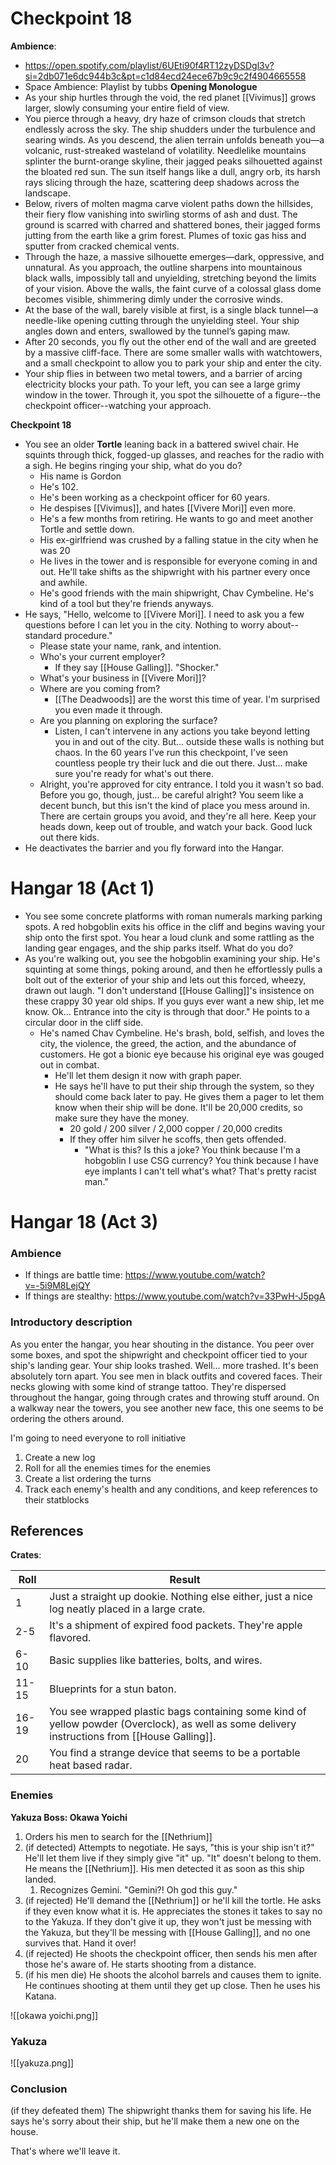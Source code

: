 # Checkpoint 18
**Ambience**:
- https://open.spotify.com/playlist/6UEti90f4RT12zyDSDgl3v?si=2db071e6dc944b3c&pt=c1d84ecd24ece67b9c9c2f4904665558
- Space Ambience: Playlist by tubbs
**Opening Monologue**
- As your ship hurtles through the void, the red planet [[Vivimus]] grows larger, slowly consuming your entire field of view. 
- You pierce through a heavy, dry haze of crimson clouds that stretch endlessly across the sky. The ship shudders under the turbulence and searing winds. As you descend, the alien terrain unfolds beneath you—a volcanic, rust-streaked wasteland of volatility. Needlelike mountains splinter the burnt-orange skyline, their jagged peaks silhouetted against the bloated red sun. The sun itself hangs like a dull, angry orb, its harsh rays slicing through the haze, scattering deep shadows across the landscape.
- Below, rivers of molten magma carve violent paths down the hillsides, their fiery flow vanishing into swirling storms of ash and dust. The ground is scarred with charred and shattered bones, their jagged forms jutting from the earth like a grim forest. Plumes of toxic gas hiss and sputter from cracked chemical vents.
- Through the haze, a massive silhouette emerges—dark, oppressive, and unnatural. As you approach, the outline sharpens into mountainous black walls, impossibly tall and unyielding, stretching beyond the limits of your vision. Above the walls, the faint curve of a colossal glass dome becomes visible, shimmering dimly under the corrosive winds.
- At the base of the wall, barely visible at first, is a single black tunnel—a needle-like opening cutting through the unyielding steel. Your ship angles down and enters, swallowed by the tunnel’s gaping maw. 
- After 20 seconds, you fly out the other end of the wall and are greeted by a massive cliff-face. There are some smaller walls with watchtowers, and a small checkpoint to allow you to park your ship and enter the city.
- Your ship flies in between two metal towers, and a barrier of arcing electricity blocks your path. To your left, you can see a large grimy window in the tower. Through it, you spot the silhouette of a figure--the checkpoint officer--watching your approach.


**Checkpoint 18**
- You see an older **Tortle** leaning back in a battered swivel chair. He squints through thick, fogged-up glasses, and reaches for the radio with a sigh. He begins ringing your ship, what do you do?
	- His name is Gordon
	- He's 102.
	- He's been working as a checkpoint officer for 60 years.
	- He despises [[Vivimus]], and hates [[Vivere Mori]] even more.
	- He's a few months from retiring. He wants to go and meet another Tortle and settle down. 
	- His ex-girlfriend was crushed by a falling statue in the city when he was 20
	- He lives in the tower and is responsible for everyone coming in and out. He'll take shifts as the shipwright with his partner every once and awhile.
	- He's good friends with the main shipwright, Chav Cymbeline. He's kind of a tool but they're friends anyways.
- He says, "Hello, welcome to [[Vivere Mori]]. I need to ask you a few questions before I can let you in the city. Nothing to worry about--standard procedure."
	- Please state your name, rank, and intention.
	- Who's your current employer? 
		- If they say [[House Galling]]. "Shocker."
	- What's your business in [[Vivere Mori]]?
	- Where are you coming from?
		- [[The Deadwoods]] are the worst this time of year. I'm surprised you even made it through.
	- Are you planning on exploring the surface?
		- Listen, I can't intervene in any actions you take beyond letting you in and out of the city. But... outside these walls is nothing but chaos. In the 60 years I've run this checkpoint, I've seen countless people try their luck and die out there. Just... make sure you're ready for what's out there.
	- Alright, you're approved for city entrance. I told you it wasn't so bad. Before you go, though, just... be careful alright? You seem like a decent bunch, but this isn't the kind of place you mess around in. There are certain groups you avoid, and they're all here. Keep your heads down, keep out of trouble, and watch your back. Good luck out there kids.  
- He deactivates the barrier and you fly forward into the Hangar. 
# Hangar 18 (Act 1)
- You see some concrete platforms with roman numerals marking parking spots. A red hobgoblin exits his office in the cliff and begins waving your ship onto the first spot. You hear a loud clunk and some rattling as the landing gear engages, and the ship parks itself. What do you do?
- As you're walking out, you see the hobgoblin examining your ship. He's squinting at some things, poking around, and then he effortlessly pulls a bolt out of the exterior of your ship and lets out this forced, wheezy, drawn out laugh. "I don't understand [[House Galling]]'s insistence on these crappy 30 year old ships. If you guys ever want a new ship, let me know. Ok... Entrance into the city is through that door." He points to a circular door in the cliff side. 
	- He's named Chav Cymbeline. He's brash, bold, selfish, and loves the city, the violence, the greed, the action, and the abundance of customers. He got a bionic eye because his original eye was gouged out in combat. 
		- He'll let them design it now with graph paper. 
		- He says he'll have to put their ship through the system, so they should come back later to pay. He gives them a pager to let them know when their ship will be done. It'll be 20,000 credits, so make sure they have the money.
			- 20 gold / 200 silver / 2,000 copper / 20,000 credits
			- If they offer him silver he scoffs, then gets offended. 
				- "What is this? Is this a joke? You think because I'm a hobgoblin I use CSG currency? You think because I have eye implants I can't tell what's what? That's pretty racist man."

# Hangar 18 (Act 3)
### Ambience
- If things are battle time: https://www.youtube.com/watch?v=-5i9M8LejQY
- If things are stealthy: https://www.youtube.com/watch?v=33PwH-J5pgA

### Introductory description
As you enter the hangar, you hear shouting in the distance. You peer over some boxes, and spot the shipwright and checkpoint officer tied to your ship's landing gear. Your ship looks trashed. Well... more trashed. It's been absolutely torn apart.
You see men in black outfits and covered faces. Their necks glowing with some kind of strange tattoo. They're dispersed throughout the hangar, going through crates and throwing stuff around. On a walkway near the towers, you see another new face, this one seems to be ordering the others around. 

I'm going to need everyone to roll initiative
1. Create a new log
2. Roll for all the enemies times for the enemies
3. Create a list ordering the turns
4. Track each enemy's health and any conditions, and keep references to their statblocks


## References
**Crates**:

| Roll  | Result                                                                                                                                    |
| ----- | ----------------------------------------------------------------------------------------------------------------------------------------- |
| 1     | Just a straight up dookie. Nothing else either, just a nice log neatly placed in a large crate.                                           |
| 2-5   | It's a shipment of expired food packets. They're apple flavored.                                                                          |
| 6-10  | Basic supplies like batteries, bolts, and wires.                                                                                          |
| 11-15 | Blueprints for a stun baton.                                                                                                              |
| 16-19 | You see wrapped plastic bags containing some kind of yellow powder (Overclock), as well as some delivery instructions from [[House Galling]]. |
| 20    | You find a strange device that seems to be a portable heat based radar.                                                                   |


### Enemies
**Yakuza Boss: Okawa Yoichi**
1. Orders his men to search for the [[Nethrium]]
2. (if detected) Attempts to negotiate. He says, "this is your ship isn't it?" He'll let them live if they simply give "it" up. "It" doesn't belong to them. He means the [[Nethrium]]. His men detected it as soon as this ship landed. 
	1. Recognizes Gemini. "Gemini?! Oh god this guy."
3. (if rejected) He'll demand the [[Nethrium]] or he'll kill the tortle. He asks if they even know what it is. He appreciates the stones it takes to say no to the Yakuza. If they don't give it up, they won't just be messing with the Yakuza, but they'll be messing with [[House Galling]], and no one survives that. Hand it over!
4. (if rejected) He shoots the checkpoint officer, then sends his men after those he's aware of. He starts shooting from a distance. 
5. (if his men die) He shoots the alcohol barrels and causes them to ignite. He continues shooting at them until they get up close. Then he uses his Katana. 

![[okawa yoichi.png]]

### Yakuza
![[yakuza.png]]

### Conclusion
(if they defeated them)
The shipwright thanks them for saving his life. He says he's sorry about their ship, but he'll make them a new one on the house. 

That's where we'll leave it. 